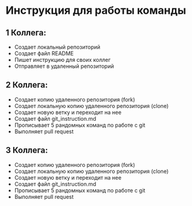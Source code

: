 # Инструкция для работы команды
## 1 Коллега:

* Создает локальный репозиторий 
* Создает файл README
* Пишет инструкцию для своих коллег 
* Отправляет в удаленный репозиторий 


## 2 Коллега:

* Создает копию удаленного репозитория (fork)
* Создает локальную копию удаленного репозитория (clone)
* Создает новую ветку и переходит на нее 
* Создает файл git_instruction.md
* Прописывает 5 рандомных команд по работе с git
* Выполняет pull request

## 3 Коллега:

* Создает копию удаленного репозитория (fork)
* Создает локальную копию удаленного репозитория (clone)
* Создает новую ветку и переходит на нее 
* Создает файл git_instruction.md
* Прописывает 5 рандомных команд по работе с git
* Выполняет pull request